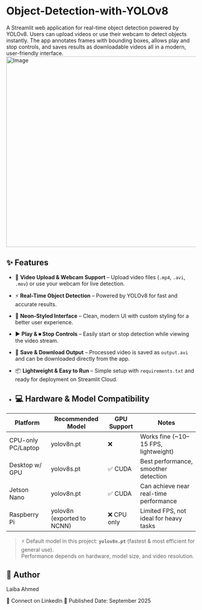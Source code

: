 # Object-Detection-with-YOLOv8
A Streamlit web application for real-time object detection powered by YOLOv8. Users can upload videos or use their webcam to detect objects instantly. The app annotates frames with bounding boxes, allows play and stop controls, and saves results as downloadable videos all in a modern, user-friendly interface.
<img width="839" height="508" alt="Image" src="https://github.com/user-attachments/assets/a7fcbaf6-6044-4e7d-a10d-9455bfd2e554" />
## ✨ Features

- 🎥 **Video Upload & Webcam Support** – Upload video files (`.mp4`, `.avi`, `.mov`) or use your webcam for live detection.  
- ⚡ **Real-Time Object Detection** – Powered by YOLOv8 for fast and accurate results.  
- 🎨 **Neon-Styled Interface** – Clean, modern UI with custom styling for a better user experience.  
- ▶️ **Play & ⏹ Stop Controls** – Easily start or stop detection while viewing the video stream.  
- 💾 **Save & Download Output** – Processed video is saved as `output.avi` and can be downloaded directly from the app.  
- 📦 **Lightweight & Easy to Run** – Simple setup with `requirements.txt` and ready for deployment on Streamlit Cloud.

- ## 💻 Hardware & Model Compatibility

| Platform       | Recommended Model | GPU Support | Notes                           |
|----------------|-------------------|-------------|---------------------------------|
| CPU-only PC/Laptop | yolov8n.pt        | ❌          | Works fine (~10–15 FPS, lightweight) |
| Desktop w/ GPU | yolov8s.pt        | ✅ CUDA     | Best performance, smoother detection |
| Jetson Nano    | yolov8n.pt        | ✅ CUDA     | Can achieve near real-time performance |
| Raspberry Pi   | yolov8n (exported to NCNN) | ❌ CPU only  | Limited FPS, not ideal for heavy tasks |

> ⚡ Default model in this project: **`yolov8n.pt`** (fastest & most efficient for general use).  
Performance depends on hardware, model size, and video resolution.

## 👤 Author

Laiba Ahmed

🔗 Connect on LinkedIn
📅 Published Date: September 2025
